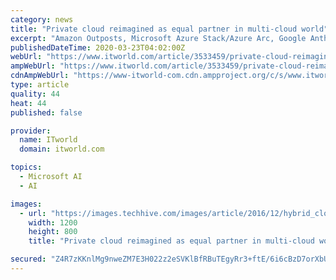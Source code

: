 ```yaml
---
category: news
title: "Private cloud reimagined as equal partner in multi-cloud world"
excerpt: "Amazon Outposts, Microsoft Azure Stack/Azure Arc, Google Anthos ... Public cloud service providers have scores of engineers innovating on their platform, integrating machine learning and AI into their offerings. This is a resource that enterprise IT can never hope to match. Private clouds need to offer application developers the same ..."
publishedDateTime: 2020-03-23T04:02:00Z
webUrl: "https://www.itworld.com/article/3533459/private-cloud-reimagined-as-equal-partner-in-multi-cloud-world.html"
ampWebUrl: "https://www.itworld.com/article/3533459/private-cloud-reimagined-as-equal-partner-in-multi-cloud-world.amp.html"
cdnAmpWebUrl: "https://www-itworld-com.cdn.ampproject.org/c/s/www.itworld.com/article/3533459/private-cloud-reimagined-as-equal-partner-in-multi-cloud-world.amp.html"
type: article
quality: 44
heat: 44
published: false

provider:
  name: ITworld
  domain: itworld.com

topics:
  - Microsoft AI
  - AI

images:
  - url: "https://images.techhive.com/images/article/2016/12/hybrid_cloud-100700390-large.jpg"
    width: 1200
    height: 800
    title: "Private cloud reimagined as equal partner in multi-cloud world"

secured: "Z4R7zKKnlMg9nweZM7E3H022z2eSVKlBfRBuTEgyRr3+ftE/6i6cBzD7orXbUUwxDfexebMbh+vhv1pbmPn59o2nwHm1krMinuqF7QYU8ltUWaVDFjhyUAKD9CEYI86hxumcL9DLmGWiStK3G6mSNu9f6EutxxKJNxsDeznBH8Oqnie49hIaul8lIOpYldi7VuOFic+OpsOTKWV60T46hIumtmTg5gORyPK8Djz5KTKqUfuyDZjtN6Q1YYwAvLVzgXwsNSB+9f73rUuV0FrX+0R3kYYBGij5zpyQR9E/fREgHXje6a2BdC6p/ss1a8si;Icyxbcyt3BpfcAZR/i4RTg=="
---
```


